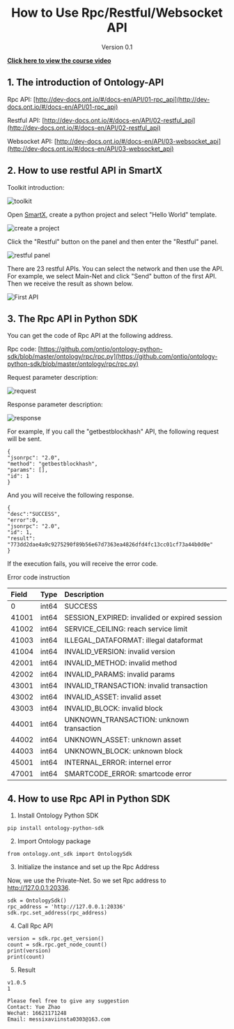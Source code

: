 <h1 align="center">How to Use  Rpc/Restful/Websocket API</h1>
<p align="center" class="version">Version 0.1</p>

[**Click here to view the course video**](https://drive.google.com/open?id=1GTrkHNu2t0q4dO9u7JNHaoQakERsXe7P)

## 1. The introduction of Ontology-API

Rpc API: [http://dev-docs.ont.io/#/docs-en/API/01-rpc_api](http://dev-docs.ont.io/#/docs-en/API/01-rpc_api)

Restful API: [http://dev-docs.ont.io/#/docs-en/API/02-restful_api](http://dev-docs.ont.io/#/docs-en/API/02-restful_api)

Websocket API: [http://dev-docs.ont.io/#/docs-en/API/03-websocket_api](http://dev-docs.ont.io/#/docs-en/API/03-websocket_api)

## 2. How to use restful API in SmartX

Toolkit introduction:

![toolkit](https://upload-images.jianshu.io/upload_images/150344-593412abecfa07d6.png?imageMogr2/auto-orient/strip%7CimageView2/2/w/1240)

Open [SmartX](https://smartx.ont.io), create a python project and select "Hello World" template.

![create a project](https://upload-images.jianshu.io/upload_images/150344-a08749d48d531c15.png?imageMogr2/auto-orient/strip%7CimageView2/2/w/1240)

Click the "Restful" button on the panel and then enter the "Restful" panel.

![restful panel](https://upload-images.jianshu.io/upload_images/150344-0389bc3299f76664.png?imageMogr2/auto-orient/strip%7CimageView2/2/w/1240)

There are 23 restful APIs. You can select the network and then use the API. For example, we select Main-Net and click "Send" button of the first API. Then we receive the result as shown below.

![First API](https://upload-images.jianshu.io/upload_images/150344-197877f75b2ab565.png?imageMogr2/auto-orient/strip%7CimageView2/2/w/1240)

## 3. The Rpc API in Python SDK

You can get the code of Rpc API at the following address.

Rpc code: [https://github.com/ontio/ontology-python-sdk/blob/master/ontology/rpc/rpc.py](https://github.com/ontio/ontology-python-sdk/blob/master/ontology/rpc/rpc.py)

Request parameter description:

![request](https://upload-images.jianshu.io/upload_images/150344-c38176062b7cefc4.png?imageMogr2/auto-orient/strip%7CimageView2/2/w/1240)

Response parameter description:

![response](https://upload-images.jianshu.io/upload_images/150344-d94fc1e6b79688e1.png?imageMogr2/auto-orient/strip%7CimageView2/2/w/1240)

For example, If you call the "getbestblockhash" API, the following request will be sent.

```
{
"jsonrpc": "2.0",
"method": "getbestblockhash",
"params": [],
"id": 1
}
```

And you will receive the following response.

```
{
"desc":"SUCCESS",
"error":0,
"jsonrpc": "2.0",
"id": 1,
"result": "773dd2dae4a9c9275290f89b56e67d7363ea4826dfd4fc13cc01cf73a44b0d0e"
}
```

If the execution fails, you will receive the error code.

Error code instruction

| Field | Type | Description |
| :--- | :--- | :--- |
| 0 | int64 | SUCCESS |
| 41001 | int64 | SESSION\_EXPIRED: invalided or expired session |
| 41002 | int64 | SERVICE\_CEILING: reach service limit |
| 41003 | int64 | ILLEGAL\_DATAFORMAT: illegal dataformat |
| 41004 | int64 | INVALID\_VERSION: invalid version |
| 42001 | int64 | INVALID\_METHOD: invalid method |
| 42002 | int64 | INVALID\_PARAMS: invalid params |
| 43001 | int64 | INVALID\_TRANSACTION: invalid transaction |
| 43002 | int64 | INVALID\_ASSET: invalid asset |
| 43003 | int64 | INVALID\_BLOCK: invalid block |
| 44001 | int64 | UNKNOWN\_TRANSACTION: unknown transaction |
| 44002 | int64 | UNKNOWN\_ASSET: unknown asset |
| 44003 | int64 | UNKNOWN\_BLOCK: unknown block |
| 45001 | int64 | INTERNAL\_ERROR: internel error |
| 47001 | int64 | SMARTCODE\_ERROR: smartcode error |

## 4. How to use Rpc API in Python SDK

1. Install Ontology Python SDK

```
pip install ontology-python-sdk
```

2. Import Ontology package

```
from ontology.ont_sdk import OntologySdk
```

3. Initialize the instance and set up the Rpc Address

Now, we use the Private-Net. So we set Rpc address to http://127.0.0.1:20336.

```
sdk = OntologySdk()
rpc_address = 'http://127.0.0.1:20336'
sdk.rpc.set_address(rpc_address)
```

4. Call Rpc API

```
version = sdk.rpc.get_version()
count = sdk.rpc.get_node_count()
print(version)
print(count)
```

5. Result

```
v1.0.5
1
```

```
Please feel free to give any suggestion
Contact: Yue Zhao 
Wechat: 16621171248
Email: messixaviinsta0303@163.com
```
